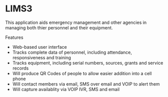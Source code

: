 LIMS3
======

This application aids emergency management and other agencies in managing both thier personnel and their equipment.

Features
* Web-based user interface
* Tracks complete data of personnel, including attendance, responsiveness and training
* Tracks equipment, including serial numbers, sources, grants and service records
* Will produce QR Codes of people to allow easier addition into a cell phone
* Will contact members via email, SMS over email and VOIP to alert them
* Will capture availablity via VOIP IVR, SMS and email

